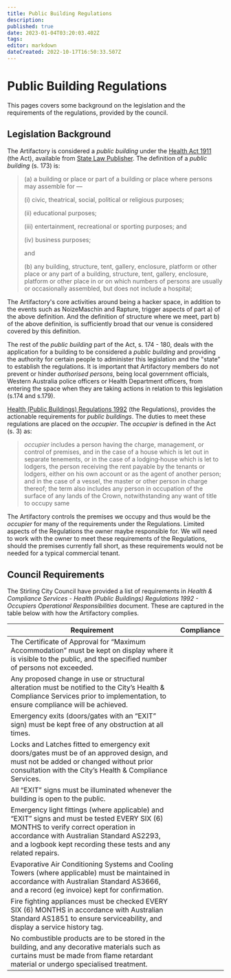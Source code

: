 ```yaml
---
title: Public Building Regulations
description: 
published: true
date: 2023-01-04T03:20:03.402Z
tags: 
editor: markdown
dateCreated: 2022-10-17T16:50:33.507Z
---
```


# Public Building Regulations

This pages covers some background on the legislation and the requirements of the regulations, provided by the council.

## Legislation Background

The Artifactory is considered a *public building* under the [Health Act 1911](http://www.slp.wa.gov.au/legislation/statutes.nsf/main_mrtitle_412_homepage.html) (the Act), available from [State Law Publisher](http://www.slp.wa.gov.au/). The definition of a *public building* (s. 173) is:

> \(a\) a building or place or part of a building or place where persons may assemble for —
>
> \(i\) civic, theatrical, social, political or religious purposes;
>
> \(ii\) educational purposes;
>
> \(iii\) entertainment, recreational or sporting purposes; and
>
> \(iv\) business purposes;
>
> and
>
> \(b\) any building, structure, tent, gallery, enclosure, platform or other place or any part of a building, structure, tent, gallery, enclosure, platform or other place in or on which numbers of persons are usually or occasionally assembled, but does not include a hospital;

The Artifactory's core activities around being a hacker space, in addition to the events such as NoizeMaschin and Rapture, trigger aspects of part a) of the above definition. And the definition of structure where we meet, part b) of the above definition, is sufficiently broad that our venue is considered covered by this definition.

The rest of the *public building* part of the Act, s. 174 - 180, deals with the application for a building to be considered a *public building* and providing the authority for certain people to administer this legislation and the "state" to establish the regulations. It is important that Artifactory members do not prevent or hinder *authorised persons*, being local government officials, Western Australia police officers or Health Department officers, from entering the space when they are taking actions in relation to this legislation (s.174 and s.179).

[Health (Public Buildings) Regulations 1992](http://www.slp.wa.gov.au/legislation/statutes.nsf/main_mrtitle_1569_homepage.html) (the Regulations), provides the actionable requirements for *public buildings*. The duties to meet these regulations are placed on the *occupier*. The *occupier* is defined in the Act (s. 3) as:

> *occupier* includes a person having the charge, management, or control of premises, and in the case of a house which is let out in separate tenements, or in the case of a lodging‑house which is let to lodgers, the person receiving the rent payable by the tenants or lodgers, either on his own account or as the agent of another person; and in the case of a vessel, the master or other person in charge thereof; the term also includes any person in occupation of the surface of any lands of the Crown, notwithstanding any want of title to occupy same

The Artifactory controls the premises we occupy and thus would be the *occupier* for many of the requirements under the Regulations. Limited aspects of the Regulations the owner maybe responsible for. We will need to work with the owner to meet these requirements of the Regulations, should the premises currently fall short, as these requirements would not be needed for a typical commercial tenant.

## Council Requirements

The Stirling City Council have provided a list of requirements in *Health & Compliance Services - Health (Public Buildings) Regulations 1992 - Occupiers Operational Responsibilities* document. These are captured in the table below with how the Artifactory complies.

| Requirement                                                                                                                                                                                                                                       | Compliance |
|---------------------------------------------------------------------------------------------------------------------------------------------------------------------------------------------------------------------------------------------------|------------|
| The Certificate of Approval for “Maximum Accommodation” must be kept on display where it is visible to the public, and the specified number of persons not exceeded.                                                                              |            |
| Any proposed change in use or structural alteration must be notified to the City’s Health & Compliance Services prior to implementation, to ensure compliance will be achieved.                                                                   |            |
| Emergency exits (doors/gates with an “EXIT” sign) must be kept free of any obstruction at all times.                                                                                                                                              |            |
| Locks and Latches fitted to emergency exit doors/gates must be of an approved design, and must not be added or changed without prior consultation with the City’s Health & Compliance Services.                                                   |            |
| All “EXIT” signs must be illuminated whenever the building is open to the public.                                                                                                                                                                 |            |
| Emergency light fittings (where applicable) and “EXIT” signs and must be tested EVERY SIX (6) MONTHS to verify correct operation in accordance with Australian Standard AS2293, and a logbook kept recording these tests and any related repairs. |            |
| Evaporative Air Conditioning Systems and Cooling Towers (where applicable) must be maintained in accordance with Australian Standard AS3666, and a record (eg invoice) kept for confirmation.                                                     |            |
| Fire fighting appliances must be checked EVERY SIX (6) MONTHS in accordance with Australian Standard AS1851 to ensure serviceability, and display a service history tag.                                                                          |            |
| No combustible products are to be stored in the building, and any decorative materials such as curtains must be made from flame retardant material or undergo specialised treatment.                                                              |            |
